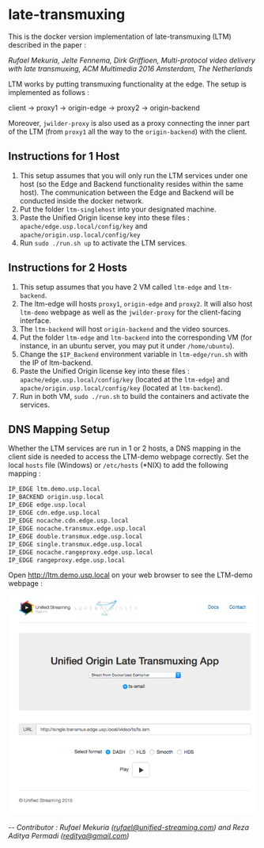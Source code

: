 # late-transmuxing
This is the docker version implementation of late-transmuxing (LTM) described in the paper : 

*Rufael Mekuria, Jelte Fennema, Dirk Griffioen, Multi-protocol video delivery with late transmuxing, ACM Multimedia 2016 Amsterdam, The Netherlands*

LTM works by putting transmuxing functionality at the edge. The setup is implemented as follows : 

client -> proxy1 -> origin-edge -> proxy2 -> origin-backend

Moreover, `jwilder-proxy` is also used as a proxy connecting the inner part of the LTM (from `proxy1` all the way to the `origin-backend`) with the client.

## Instructions for 1 Host
1. This setup assumes that you will only run the LTM services under one host (so the Edge and Backend functionality resides within the same host). The communication between the Edge and Backend will be conducted inside the docker network.
2. Put the folder ```ltm-singlehost``` into your designated machine.
3. Paste the Unified Origin license key into these files : ```apache/edge.usp.local/config/key``` and ```apache/origin.usp.local/config/key```
4. Run ```sudo ./run.sh up``` to activate the LTM services.

## Instructions for 2 Hosts
1. This setup assumes that you have 2 VM called ```ltm-edge``` and ```ltm-backend```.
2. The ltm-edge will hosts ```proxy1```, ```origin-edge``` and ```proxy2```. It will also host ```ltm-demo``` webpage as well as the ```jwilder-proxy``` for the client-facing interface.
3. The ```ltm-backend``` will host ```origin-backend``` and the video sources.
4. Put the folder ```ltm-edge``` and ```ltm-backend``` into the corresponding VM (for instance, in an ubuntu server, you may put it under ```/home/ubuntu```).
5. Change the ```$IP_Backend``` environment variable in ```ltm-edge/run.sh``` with the IP of ltm-backend.
6. Paste the Unified Origin license key into these files : ```apache/edge.usp.local/config/key``` (located at the `ltm-edge`) and ```apache/origin.usp.local/config/key``` (located at `ltm-backend`).
7. Run in both VM, ```sudo ./run.sh``` to build the containers and activate the services.

## DNS Mapping Setup
Whether the LTM services are run in 1 or 2 hosts, a DNS mapping in the client side is needed to access the LTM-demo webpage correctly. Set the local ```hosts``` file (Windows) or ```/etc/hosts``` (*NIX) to add the following mapping : 

```
IP_EDGE ltm.demo.usp.local
IP_BACKEND origin.usp.local
IP_EDGE edge.usp.local
IP_EDGE cdn.edge.usp.local
IP_EDGE nocache.cdn.edge.usp.local
IP_EDGE nocache.transmux.edge.usp.local
IP_EDGE double.transmux.edge.usp.local
IP_EDGE single.transmux.edge.usp.local
IP_EDGE nocache.rangeproxy.edge.usp.local
IP_EDGE rangeproxy.edge.usp.local
```

Open http://ltm.demo.usp.local on your web browser to see the LTM-demo webpage : 

![LTM-Demo webpage](ltm-webpage.png)


--
*Contributor : Rufael Mekuria (rufael@unified-streaming.com) and Reza Aditya Permadi (reditya@gmail.com)*
